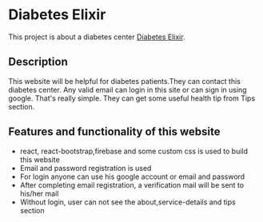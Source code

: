 # Diabetes Elixir

This project is about a diabetes center [Diabetes Elixir](https://beat-sugar-27e8e.web.app/).

## Description

This website will be helpful for diabetes patients.They can contact this diabetes center. Any valid email can login in this site or can sign in using google. That's really simple. They can get some useful health tip from Tips section.

## Features and functionality of this website

* react, react-bootstrap,firebase and some custom css is used to build this website
* Email and password registration is used
* For login anyone can use his google account or email and password
* After completing email registration, a verification mail will be sent to his/her mail
* Without login, user can not see the about,service-details and tips section
